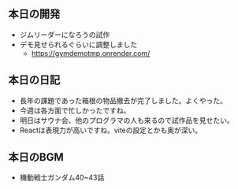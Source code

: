 ## 本日の開発
- ジムリーダーになろうの試作
- デモ見せられるぐらいに調整しました
    - https://gymdemotmp.onrender.com/

## 本日の日記
- 長年の課題であった箱根の物品撤去が完了しました。よくやった。
- 今週は各方面で忙しかったですね。
- 明日はサウナ会、他のプログラマの人も来るので試作品を見せたい。
- Reactは表現力が高いですね。viteの設定とかも奥が深い。

## 本日のBGM
- 機動戦士ガンダム40~43話